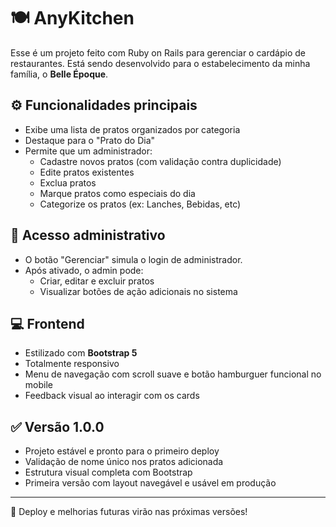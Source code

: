 # 🍽️ AnyKitchen

Esse é um projeto feito com Ruby on Rails para gerenciar o cardápio de restaurantes. Está sendo desenvolvido para o estabelecimento da minha família, o **Belle Époque**.

## ⚙️ Funcionalidades principais

- Exibe uma lista de pratos organizados por categoria
- Destaque para o "Prato do Dia"
- Permite que um administrador:
  - Cadastre novos pratos (com validação contra duplicidade)
  - Edite pratos existentes
  - Exclua pratos
  - Marque pratos como especiais do dia
  - Categorize os pratos (ex: Lanches, Bebidas, etc)

## 🔐 Acesso administrativo

- O botão "Gerenciar" simula o login de administrador.
- Após ativado, o admin pode:
  - Criar, editar e excluir pratos
  - Visualizar botões de ação adicionais no sistema

## 💻 Frontend

- Estilizado com **Bootstrap 5**
- Totalmente responsivo
- Menu de navegação com scroll suave e botão hamburguer funcional no mobile
- Feedback visual ao interagir com os cards

## ✅ Versão 1.0.0

- Projeto estável e pronto para o primeiro deploy
- Validação de nome único nos pratos adicionada
- Estrutura visual completa com Bootstrap
- Primeira versão com layout navegável e usável em produção

---

🚀 Deploy e melhorias futuras virão nas próximas versões!

